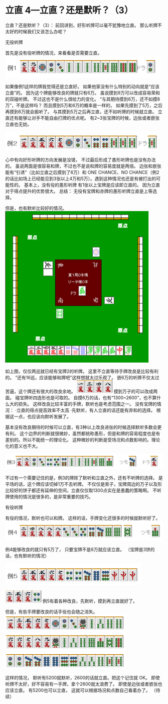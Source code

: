 # 立直 4—立直？还是默听？（3）

立直？还是默听？（3）：  前回讲到，好形听牌可以毫不犹豫地立直。 那么听牌不太好的时候我们又该怎么办呢？

 无役听牌

 首先是没有役听牌的情况，来看看是否需要立直。
![image](./output/image_page177_7.png)

 如果像例1这样的牌我觉得还是立直好。 如果他家没有什么特别的动向就是“应该立直”的。  因为这个牌能够改良的牌就只有6万。 虽说摸到9万可以改成容易荣和的双碰听牌。 不过这也不是什么很给力的变化。  “与其期待摸到6万，还不如摸8万”，不是这样吗？  而且摸到5万和6万的概率是一样的， 如果先摸到了5万，之后再摸到6万就会振听了。  与其摸到5万之后再立直，还不如听牌的时候就立直。 立直还有能够让对手不能自由打牌的优点呢。  有2~3张宝牌的时候，边张或者嵌张立直也无妨。

![image](./output/image_page177_8.png)

 心中有向好形听牌的方向发展是没错， 不过最后形成了愚形听牌也是没有办法的。  虽说两面是很容易和牌，不过也不是说和牌的容易度就是两倍。 边张和嵌张能有“引诱”（比如立直之后摸到了6万）和 ONE CHANCE、NO CHANCE（例2的话比如场上已经能见到3张以上4万和5万）。遇到这种情况也还是有被打出的可能性的。  基本上，没有役的愚形听牌 有1张以上宝牌是应该即立直的。 因为立直对于得点提升的优势很大。  总结： 无役有宝牌和赤牌的愚形听牌立直是上等选择。

但是，也有默听比较好的情况。
![image](./output/image_page178_7.png)

 如上图，仅仅两巡就已经有宝牌2的听牌。 这里不立直等待手牌改良是比较有利的。  “还有16巡，应该能够和牌吧”这样想就太过乐观了。 嵌6万的听牌不仅太过苦逼，这个牌还有很大的改良余地。
![image](./output/image_page178_8.png)
摸到万子的可以改成两面。
碰宝牌听四连形也是可取的。  自摸6万的话，也有“1300~2600”，也不算什么大的损失。 这样改良比较丰富的手牌，默听也是考虑范围之一。  没有宝牌的情况： ·立直的得点提高效率不太高 ·先默听，有人立直的话还能有弃和的选择。  根据这一点，也应该向默听发展了。

 基本没有改良期待的时候可以立直，有3种以上改良进张的时候选择默听多数会更有利。  这个边界的判断就很微妙，虽然都统称愚形，但是和牌的容易程度也是有差别的。所以不能统一的理论化。 这种微妙的判断是受场况和点数影响的。理论化的意义也不大。

![image](./output/image_page179_11.png)

 不过有一个需要记住的是，例3的牌除了默听和立直之外，还有不听牌的选择。  是平场的话，这个牌应该切掉1万不去听牌。 不仅仅是索子，宝牌周边的万子以及形比较好的饼子都还有延伸的空间，立直仅仅取1300点实在是愚蠢的策略啊。  不听牌使用的情况是很多的，是非常重要的技巧。

 有役听牌

 有役的情况，默听也可以和牌。 这样的话，手牌变化还很多的时候就默听好了。
![image](./output/image_page179_12.png)

例4能够改良的就只有5万了， 只要宝牌不是8万就应该立直。 （宝牌是3饼的话，也有默听的情况）

![image](./output/image_page179_13.png)

![image](./output/image_page179_14.png)
例5有着各种改良，先默听，摸到再立直就好了。

但是，有些手牌要改良的话手役也会随之消失。
![image](./output/image_page180_10.png)

 这样的情况， 默听有5200就默听，2600的话就立直。把这个记住就 OK。 即使听牌不太好，好不容易有一手牌，拿个2600就太浪费了。 即使是边张或者嵌张也应该立直。  有5200也可以立直， 这就可以根据场况和点数自己看着办了。   （待续）